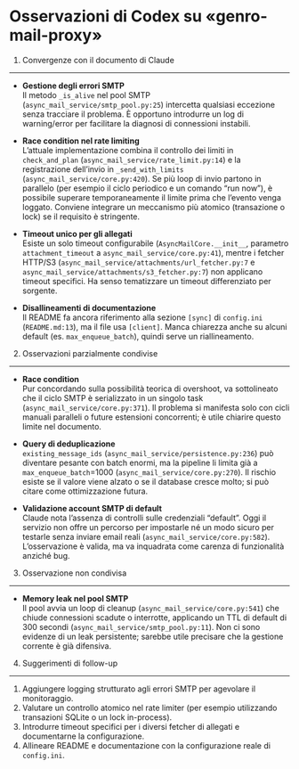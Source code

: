 Osservazioni di Codex su «genro-mail-proxy»
=================================================

1. Convergenze con il documento di Claude
-----------------------------------------

- **Gestione degli errori SMTP**  
  Il metodo `_is_alive` nel pool SMTP (`async_mail_service/smtp_pool.py:25`) intercetta qualsiasi eccezione senza tracciare il problema. È opportuno introdurre un log di warning/error per facilitare la diagnosi di connessioni instabili.

- **Race condition nel rate limiting**  
  L’attuale implementazione combina il controllo dei limiti in `check_and_plan` (`async_mail_service/rate_limit.py:14`) e la registrazione dell’invio in `_send_with_limits` (`async_mail_service/core.py:420`). Se più loop di invio partono in parallelo (per esempio il ciclo periodico e un comando “run now”), è possibile superare temporaneamente il limite prima che l’evento venga loggato. Conviene integrare un meccanismo più atomico (transazione o lock) se il requisito è stringente.

- **Timeout unico per gli allegati**  
  Esiste un solo timeout configurabile (`AsyncMailCore.__init__`, parametro `attachment_timeout` a `async_mail_service/core.py:41`), mentre i fetcher HTTP/S3 (`async_mail_service/attachments/url_fetcher.py:7` e `async_mail_service/attachments/s3_fetcher.py:7`) non applicano timeout specifici. Ha senso tematizzare un timeout differenziato per sorgente.

- **Disallineamenti di documentazione**  
  Il README fa ancora riferimento alla sezione `[sync]` di `config.ini` (`README.md:13`), ma il file usa `[client]`. Manca chiarezza anche su alcuni default (es. `max_enqueue_batch`), quindi serve un riallineamento.


2. Osservazioni parzialmente condivise
--------------------------------------

- **Race condition**  
  Pur concordando sulla possibilità teorica di overshoot, va sottolineato che il ciclo SMTP è serializzato in un singolo task (`async_mail_service/core.py:371`). Il problema si manifesta solo con cicli manuali paralleli o future estensioni concorrenti; è utile chiarire questo limite nel documento.

- **Query di deduplicazione**  
  `existing_message_ids` (`async_mail_service/persistence.py:236`) può diventare pesante con batch enormi, ma la pipeline li limita già a `max_enqueue_batch`=1000 (`async_mail_service/core.py:270`). Il rischio esiste se il valore viene alzato o se il database cresce molto; si può citare come ottimizzazione futura.

- **Validazione account SMTP di default**  
  Claude nota l’assenza di controlli sulle credenziali “default”. Oggi il servizio non offre un percorso per impostarle né un modo sicuro per testarle senza inviare email reali (`async_mail_service/core.py:582`). L’osservazione è valida, ma va inquadrata come carenza di funzionalità anziché bug.


3. Osservazione non condivisa
-----------------------------

- **Memory leak nel pool SMTP**  
  Il pool avvia un loop di cleanup (`async_mail_service/core.py:541`) che chiude connessioni scadute o interrotte, applicando un TTL di default di 300 secondi (`async_mail_service/smtp_pool.py:11`). Non ci sono evidenze di un leak persistente; sarebbe utile precisare che la gestione corrente è già difensiva.


4. Suggerimenti di follow-up
----------------------------

1. Aggiungere logging strutturato agli errori SMTP per agevolare il monitoraggio.
2. Valutare un controllo atomico nel rate limiter (per esempio utilizzando transazioni SQLite o un lock in-process).
3. Introdurre timeout specifici per i diversi fetcher di allegati e documentarne la configurazione.
4. Allineare README e documentazione con la configurazione reale di `config.ini`.
